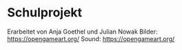 # Schulprojekt
Erarbeitet von Anja Goethel und Julian Nowak
Bilder: https://opengameart.org/
Sound: https://opengameart.org/
